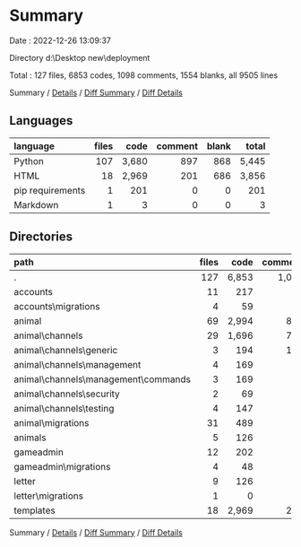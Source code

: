 # Summary

Date : 2022-12-26 13:09:37

Directory d:\\Desktop new\\deployment

Total : 127 files,  6853 codes, 1098 comments, 1554 blanks, all 9505 lines

Summary / [Details](details.md) / [Diff Summary](diff.md) / [Diff Details](diff-details.md)

## Languages
| language | files | code | comment | blank | total |
| :--- | ---: | ---: | ---: | ---: | ---: |
| Python | 107 | 3,680 | 897 | 868 | 5,445 |
| HTML | 18 | 2,969 | 201 | 686 | 3,856 |
| pip requirements | 1 | 201 | 0 | 0 | 201 |
| Markdown | 1 | 3 | 0 | 0 | 3 |

## Directories
| path | files | code | comment | blank | total |
| :--- | ---: | ---: | ---: | ---: | ---: |
| . | 127 | 6,853 | 1,098 | 1,554 | 9,505 |
| accounts | 11 | 217 | 5 | 57 | 279 |
| accounts\\migrations | 4 | 59 | 3 | 20 | 82 |
| animal | 69 | 2,994 | 821 | 674 | 4,489 |
| animal\\channels | 29 | 1,696 | 773 | 400 | 2,869 |
| animal\\channels\\generic | 3 | 194 | 122 | 57 | 373 |
| animal\\channels\\management | 4 | 169 | 24 | 27 | 220 |
| animal\\channels\\management\\commands | 3 | 169 | 24 | 26 | 219 |
| animal\\channels\\security | 2 | 69 | 68 | 18 | 155 |
| animal\\channels\\testing | 4 | 147 | 60 | 34 | 241 |
| animal\\migrations | 31 | 489 | 30 | 182 | 701 |
| animals | 5 | 126 | 51 | 43 | 220 |
| gameadmin | 12 | 202 | 7 | 59 | 268 |
| gameadmin\\migrations | 4 | 48 | 3 | 20 | 71 |
| letter | 9 | 126 | 10 | 30 | 166 |
| letter\\migrations | 1 | 0 | 0 | 1 | 1 |
| templates | 18 | 2,969 | 201 | 686 | 3,856 |

Summary / [Details](details.md) / [Diff Summary](diff.md) / [Diff Details](diff-details.md)